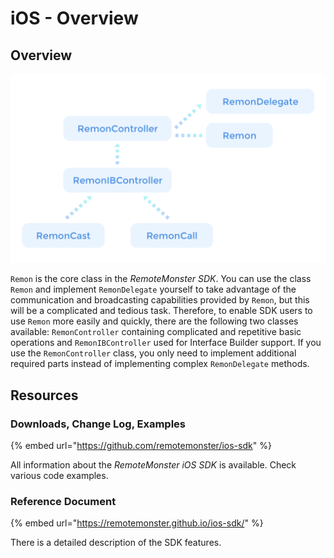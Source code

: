 # iOS - Overview

## Overview

![](../.gitbook/assets/assets-lalxanhbadmg35tjnme-lguxznufvictum8-kvv-lguxbcjqfxdwtumrvnh-ios-overview.png)

`Remon` is the core class in the _RemoteMonster SDK_. You can use the class `Remon` and implement `RemonDelegate` yourself to take advantage of the communication and broadcasting capabilities provided by `Remon`, but this will be a complicated and tedious task. Therefore, to enable SDK users to use `Remon` more easily and quickly, there are the following two classes available: `RemonController` containing complicated and repetitive basic operations and `RemonIBController` used for Interface Builder support. If you use the `RemonController` class, you only need to implement additional required parts instead of implementing complex `RemonDelegate` methods.

## Resources

### Downloads, Change Log, Examples

{% embed url="https://github.com/remotemonster/ios-sdk" %}

All information about the _RemoteMonster iOS SDK_ is available. Check various code examples.

### Reference Document

{% embed url="https://remotemonster.github.io/ios-sdk/" %}

There is a detailed description of the SDK features.

